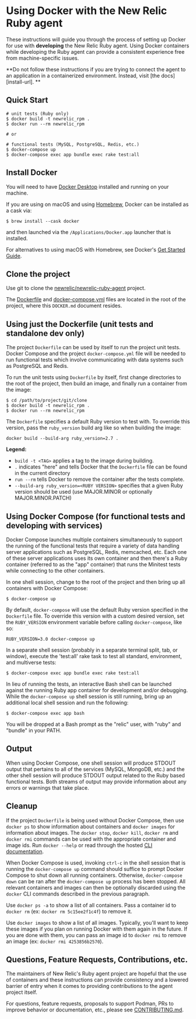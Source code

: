 # Using Docker with the New Relic Ruby agent

These instructions will guide you through the process of setting up Docker for
use with **developing** the New Relic Ruby agent. Using Docker containers 
while developing the Ruby agent can provide a consistent experience free from 
machine-specific issues.

**Do not follow these instructions if you are trying to connect the agent to
an application in a containerized environment. Instead, visit [the docs][install-url]. **

## Quick Start

```shell
# unit tests (Ruby only)
$ docker build -t newrelic_rpm .
$ docker run --rm newrelic_rpm

# or

# functional tests (MySQL, PostgreSQL, Redis, etc.)
$ docker-compose up
$ docker-compose exec app bundle exec rake test:all
```


## Install Docker

You will need to have [Docker Desktop](https://www.docker.com/) installed and
running on your machine.

If you are using on macOS and using [Homebrew](https://brew.sh/), Docker can be
installed as a cask via:

```shell
$ brew install --cask docker
```

and then launched via the `/Applications/Docker.app` launcher that is installed.

For alternatives to using macOS with Homebrew, see Docker's
[Get Started Guide](https://www.docker.com/get-started).


## Clone the project

Use git to clone the [newrelic/newrelic-ruby-agent](https://github.com/newrelic/newrelic-ruby-agent)
project.

The [Dockerfile](Dockerfile) and [docker-compose.yml](docker-compose.yml)
files are located in the root of the project, where this `DOCKER.md`
document resides.


## Using just the Dockerfile (unit tests and standalone dev only)

The project `Dockerfile` can be used by itself to run the project unit tests.
Docker Compose and the project `docker-compose.yml` file will be needed to
run functional tests which involve communicating with data systems such as
PostgreSQL and Redis.

To run the unit tests using `Dockerfile` by itself, first change
directories to the root of the project, then build an image, and
finally run a container from the image:

```shell
$ cd /path/to/project/git/clone
$ docker build -t newrelic_rpm .
$ docker run --rm newrelic_rpm
```

The `Dockerfile` specifies a default Ruby version to test with. To override this
version, pass the `ruby_version` build arg like so when building the image:

```shell
docker build --build-arg ruby_version=2.7 .
```

**Legend:**
* `build -t <TAG>` applies a tag to the image during building.
* `.` indicates "here" and tells Docker that the `Dockerfile` file can be found
  in the current directory
* `run --rm` tells Docker to remove the container after the tests complete.
* `--build-arg ruby_version=<RUBY VERSION>` specifies that a given Ruby version should be used (use MAJOR.MINOR or optionally MAJOR.MINOR.PATCH)


## Using Docker Compose (for functional tests and developing with services)

Docker Compose launches multiple containers simultaneously to support the
running of the functional tests that require a variety of data handling
server applications such as PostgreSQL, Redis, memcached, etc. Each one of
these server applications uses its own container and then there's a Ruby
container (referred to as the "app" container) that runs the Minitest tests
while connecting to the other containers.

In one shell session, change to the root of the project and then bring up all
containers with Docker Compose:

```shell
$ docker-compose up
```

By default, `docker-compose` will use the default Ruby version specified in the
`Dockerfile` file. To override this version with a custom desired version, set
the `RUBY_VERSION` environment variable before calling `docker-compose`,
like so:

```shell
RUBY_VERSION=3.0 docker-compose up
```

In a separate shell session (probably in a separate terminal split, tab, or
window), execute the 'test:all' rake task to test all standard, environment,
and multiverse tests:

```shell
$ docker-compose exec app bundle exec rake test:all
```

In lieu of running the tests, an interactive Bash shell can be
launched against the running Ruby app container for development and/or
debugging. While the `docker-compose up` shell session is still running,
bring up an additional local shell session and run the following:

```shell
$ docker-compose exec app bash
```

You will be dropped at a Bash prompt as the "relic" user, with "ruby" and
"bundle" in your PATH.


## Output

When using Docker Compose, one shell session will produce STDOUT output that
pertains to all of the services (MySQL, MongoDB, etc.) and the other shell
session will produce STDOUT output related to the Ruby based functional tests.
Both streams of output may provide information about any errors or warnings
that take place.


## Cleanup

If the project `Dockerfile` is being used without Docker Compose, then use
`docker ps` to show information about containers and `docker images`
for information about images. The `docker stop`, `docker kill`, `docker rm`
and `docker rmi` commands can be used with the appropriate container and image
ids. Run `docker --help` or read through the hosted [CLI documentation](https://docs.docker.com/engine/reference/commandline/docker/).

When Docker Compose is used, invoking `ctrl-c` in the shell session that is
running the `docker-compose up` command should suffice to prompt Docker Compose
to shut down all running containers. Otherwise, `docker-compose down` can be
ran after the `docker-compose up` process has been stopped. All relevant
containers and images can then be optionally discarded using the `docker` CLI
commands described in the previous paragraph.

Use `docker ps -a` to show a list of all containers. Pass a container id to
`docker rm` (ex: `docker rm 5c15ee2f1c4f`) to remove it.

Use `docker images` to show a list of all images. Typically, you'll want to
keep these images if you plan on running Docker with them again in the future.
If you are done with them, you can pass an image id to `docker rmi` to remove
an image (ex: `docker rmi 4253856b2570`).

## Questions, Feature Requests, Contributions, etc.

The maintainers of New Relic's Ruby agent project are hopeful that the use of
containers and these instructions can provide consistency and a lowered barrier
of entry when it comes to providing contributions to the agent project itself.

For questions, feature requests, proposals to support Podman, PRs to improve
behavior or documentation, etc., please see [CONTRIBUTING.md](CONTRIBUTING.md).


[install-docs]: https://docs.newrelic.com/docs/apm/agents/ruby-agent/installation/install-new-relic-ruby-agent/#install-the-gem-installing_the_gem 
